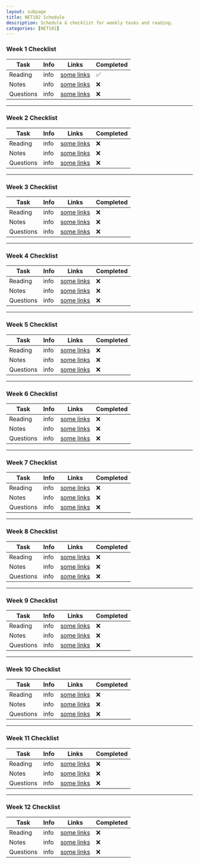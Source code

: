 ```yaml
---
layout: subpage
title: NET102 Schedule
description: Schedule & checklist for weekly tasks and reading.
categories: [NET102]
---
```


### Week 1 Checklist

Task             | Info       | Links                             | Completed
---------------  | ---------- | --------------------------------- |--------
Reading          | info       | [some links](htt://example.com)   | ✅
Notes            | info       | [some links](htt://example.com)   | ❌
Questions        | info       | [some links](htt://example.com)   | ❌ 


---

### Week 2 Checklist

Task             | Info       | Links                             | Completed
---------------  | ---------- | --------------------------------- |--------
Reading          | info       | [some links](htt://example.com)   | ❌
Notes            | info       | [some links](htt://example.com)   | ❌
Questions        | info       | [some links](htt://example.com)   | ❌ 

---

### Week 3 Checklist

Task             | Info       | Links                             | Completed
---------------  | ---------- | --------------------------------- |--------
Reading          | info       | [some links](htt://example.com)   | ❌
Notes            | info       | [some links](htt://example.com)   | ❌
Questions        | info       | [some links](htt://example.com)   | ❌ 

---

### Week 4 Checklist 

Task             | Info       | Links                             | Completed
---------------  | ---------- | --------------------------------- |--------
Reading          | info       | [some links](htt://example.com)   | ❌
Notes            | info       | [some links](htt://example.com)   | ❌
Questions        | info       | [some links](htt://example.com)   | ❌ 

---

### Week 5 Checklist

Task             | Info       | Links                             | Completed
---------------  | ---------- | --------------------------------- |--------
Reading          | info       | [some links](htt://example.com)   | ❌
Notes            | info       | [some links](htt://example.com)   | ❌
Questions        | info       | [some links](htt://example.com)   | ❌ 

---

### Week 6 Checklist

Task             | Info       | Links                             | Completed
---------------  | ---------- | --------------------------------- |--------
Reading          | info       | [some links](htt://example.com)   | ❌
Notes            | info       | [some links](htt://example.com)   | ❌ 
Questions        | info       | [some links](htt://example.com)   | ❌ 


---

### Week 7 Checklist

Task             | Info       | Links                             | Completed
---------------  | ---------- | --------------------------------- |--------
Reading          | info       | [some links](htt://example.com)   | ❌
Notes            | info       | [some links](htt://example.com)   | ❌ 
Questions        | info       | [some links](htt://example.com)   | ❌ 


---

### Week 8 Checklist

Task             | Info       | Links                             | Completed
---------------  | ---------- | --------------------------------- |--------
Reading          | info       | [some links](htt://example.com)   | ❌
Notes            | info       | [some links](htt://example.com)   | ❌ 
Questions        | info       | [some links](htt://example.com)   | ❌ 


---

### Week 9 Checklist

Task             | Info       | Links                             | Completed
---------------  | ---------- | --------------------------------- |--------
Reading          | info       | [some links](htt://example.com)   | ❌
Notes            | info       | [some links](htt://example.com)   | ❌ 
Questions        | info       | [some links](htt://example.com)   | ❌ 


---

### Week 10 Checklist

Task             | Info       | Links                             | Completed
---------------  | ---------- | --------------------------------- |--------
Reading          | info       | [some links](htt://example.com)   | ❌
Notes            | info       | [some links](htt://example.com)   | ❌ 
Questions        | info       | [some links](htt://example.com)   | ❌ 


---

### Week 11 Checklist

Task             | Info       | Links                             | Completed
---------------  | ---------- | --------------------------------- |--------
Reading          | info       | [some links](htt://example.com)   | ❌
Notes            | info       | [some links](htt://example.com)   | ❌ 
Questions        | info       | [some links](htt://example.com)   | ❌ 



---

### Week 12 Checklist

Task             | Info       | Links                             | Completed
---------------  | ---------- | --------------------------------- |--------
Reading          | info       | [some links](htt://example.com)   | ❌
Notes            | info       | [some links](htt://example.com)   | ❌ 
Questions        | info       | [some links](htt://example.com)   | ❌ 
